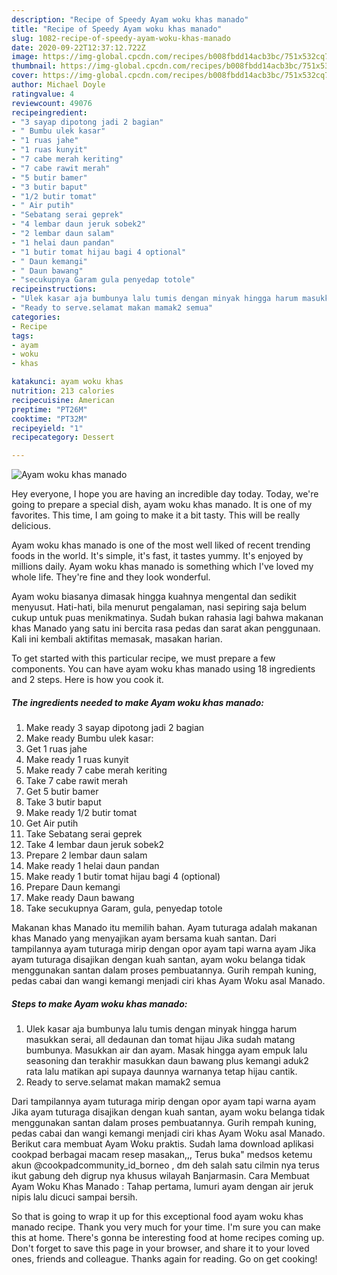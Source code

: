 ```yaml
---
description: "Recipe of Speedy Ayam woku khas manado"
title: "Recipe of Speedy Ayam woku khas manado"
slug: 1082-recipe-of-speedy-ayam-woku-khas-manado
date: 2020-09-22T12:37:12.722Z
image: https://img-global.cpcdn.com/recipes/b008fbdd14acb3bc/751x532cq70/ayam-woku-khas-manado-foto-resep-utama.jpg
thumbnail: https://img-global.cpcdn.com/recipes/b008fbdd14acb3bc/751x532cq70/ayam-woku-khas-manado-foto-resep-utama.jpg
cover: https://img-global.cpcdn.com/recipes/b008fbdd14acb3bc/751x532cq70/ayam-woku-khas-manado-foto-resep-utama.jpg
author: Michael Doyle
ratingvalue: 4
reviewcount: 49076
recipeingredient:
- "3 sayap dipotong jadi 2 bagian"
- " Bumbu ulek kasar"
- "1 ruas jahe"
- "1 ruas kunyit"
- "7 cabe merah keriting"
- "7 cabe rawit merah"
- "5 butir bamer"
- "3 butir baput"
- "1/2 butir tomat"
- " Air putih"
- "Sebatang serai geprek"
- "4 lembar daun jeruk sobek2"
- "2 lembar daun salam"
- "1 helai daun pandan"
- "1 butir tomat hijau bagi 4 optional"
- " Daun kemangi"
- " Daun bawang"
- "secukupnya Garam gula penyedap totole"
recipeinstructions:
- "Ulek kasar aja bumbunya lalu tumis dengan minyak hingga harum masukkan serai, all dedaunan dan tomat hijau Jika sudah matang bumbunya. Masukkan air dan ayam. Masak hingga ayam empuk lalu seasoning dan terakhir masukkan daun bawang plus kemangi aduk2 rata lalu matikan api supaya daunnya warnanya tetap hijau cantik."
- "Ready to serve.selamat makan mamak2 semua"
categories:
- Recipe
tags:
- ayam
- woku
- khas

katakunci: ayam woku khas 
nutrition: 213 calories
recipecuisine: American
preptime: "PT26M"
cooktime: "PT32M"
recipeyield: "1"
recipecategory: Dessert

---
```



![Ayam woku khas manado](https://img-global.cpcdn.com/recipes/b008fbdd14acb3bc/751x532cq70/ayam-woku-khas-manado-foto-resep-utama.jpg)

Hey everyone, I hope you are having an incredible day today. Today, we're going to prepare a special dish, ayam woku khas manado. It is one of my favorites. This time, I am going to make it a bit tasty. This will be really delicious.

Ayam woku khas manado is one of the most well liked of recent trending foods in the world. It's simple, it's fast, it tastes yummy. It's enjoyed by millions daily. Ayam woku khas manado is something which I've loved my whole life. They're fine and they look wonderful.

Ayam woku biasanya dimasak hingga kuahnya mengental dan sedikit menyusut. Hati-hati, bila menurut pengalaman, nasi sepiring saja belum cukup untuk puas menikmatinya. Sudah bukan rahasia lagi bahwa makanan khas Manado yang satu ini bercita rasa pedas dan sarat akan penggunaan. Kali ini kembali aktifitas memasak, masakan harian.


To get started with this particular recipe, we must prepare a few components. You can have ayam woku khas manado using 18 ingredients and 2 steps. Here is how you cook it.

<!--inarticleads1-->

##### The ingredients needed to make Ayam woku khas manado:

1. Make ready 3 sayap dipotong jadi 2 bagian
1. Make ready  Bumbu ulek kasar:
1. Get 1 ruas jahe
1. Make ready 1 ruas kunyit
1. Make ready 7 cabe merah keriting
1. Take 7 cabe rawit merah
1. Get 5 butir bamer
1. Take 3 butir baput
1. Make ready 1/2 butir tomat
1. Get  Air putih
1. Take Sebatang serai geprek
1. Take 4 lembar daun jeruk sobek2
1. Prepare 2 lembar daun salam
1. Make ready 1 helai daun pandan
1. Make ready 1 butir tomat hijau bagi 4 (optional)
1. Prepare  Daun kemangi
1. Make ready  Daun bawang
1. Take secukupnya Garam, gula, penyedap totole


Makanan khas Manado itu memilih bahan. Ayam tuturaga adalah makanan khas Manado yang menyajikan ayam bersama kuah santan. Dari tampilannya ayam tuturaga mirip dengan opor ayam tapi warna ayam Jika ayam tuturaga disajikan dengan kuah santan, ayam woku belanga tidak menggunakan santan dalam proses pembuatannya. Gurih rempah kuning, pedas cabai dan wangi kemangi menjadi ciri khas Ayam Woku asal Manado. 

<!--inarticleads2-->

##### Steps to make Ayam woku khas manado:

1. Ulek kasar aja bumbunya lalu tumis dengan minyak hingga harum masukkan serai, all dedaunan dan tomat hijau Jika sudah matang bumbunya. Masukkan air dan ayam. Masak hingga ayam empuk lalu seasoning dan terakhir masukkan daun bawang plus kemangi aduk2 rata lalu matikan api supaya daunnya warnanya tetap hijau cantik.
1. Ready to serve.selamat makan mamak2 semua


Dari tampilannya ayam tuturaga mirip dengan opor ayam tapi warna ayam Jika ayam tuturaga disajikan dengan kuah santan, ayam woku belanga tidak menggunakan santan dalam proses pembuatannya. Gurih rempah kuning, pedas cabai dan wangi kemangi menjadi ciri khas Ayam Woku asal Manado. Berikut cara membuat Ayam Woku praktis. Sudah lama download aplikasi cookpad berbagai macam resep masakan,,, Terus buka&#34; medsos ketemu akun @cookpadcommunity_id_borneo , dm deh salah satu cilmin nya terus ikut gabung deh digrup nya khusus wilayah Banjarmasin. Cara Membuat Ayam Woku Khas Manado : Tahap pertama, lumuri ayam dengan air jeruk nipis lalu dicuci sampai bersih. 

So that is going to wrap it up for this exceptional food ayam woku khas manado recipe. Thank you very much for your time. I'm sure you can make this at home. There's gonna be interesting food at home recipes coming up. Don't forget to save this page in your browser, and share it to your loved ones, friends and colleague. Thanks again for reading. Go on get cooking!

